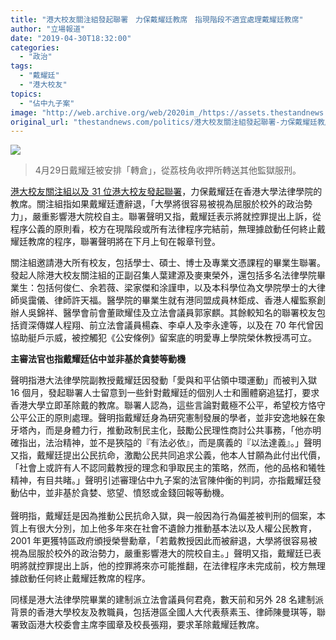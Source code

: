 ```yaml
---
title: "港大校友關注組發起聯署　力保戴耀廷教席　指現階段不適宜處理戴耀廷教席"
author: "立場報道"
date: "2019-04-30T18:32:00"
categories:
  - "政治"
tags:
  - "戴耀廷"
  - "港大校友"
topics:
  - "佔中九子案"
image: "http://web.archive.org/web/2020im_/https://assets.thestandnews.com/media/photos/IMG_5219_pRx1t.png"
original_url: "thestandnews.com/politics/港大校友關注組發起聯署-力保戴耀廷教席-指現階段不適宜處理戴耀廷教席"
---
```

![](http://web.archive.org/web/2020im_/https://assets.thestandnews.com/media/photos/IMG_5219_pRx1t.png)
> 4月29日戴耀廷被安排「轉倉」，從荔枝角收押所轉送其他監獄服刑。

[港大校友關注組以及 31 位港大校友發起聯署](http://web.archive.org/web/20210917130536/https://docs.google.com/forms/d/e/1FAIpQLSeZapL1ivKhWNLs0tlUi5iBaR3o5Rv4ua_b_Bzq8OUjvuC5sA/viewform?fbclid=IwAR1p84ZIDLoLW7XNpMCdptAmyTEhlBDmu4k1PKBhjHvmkxNnTLuhQblcb9Q)，力保戴耀廷在香港大學法律學院的教席。關注組指如果戴耀廷遭辭退，「大學將很容易被視為屈服於校外的政治勢力」，嚴重影響港大院校自主。聯署聲明又指，戴耀廷表示將就控罪提出上訴，從程序公義的原則看，校方在現階段或所有法律程序完結前，無理據啟動任何終止戴耀廷教席的程序，聯署聲明將在下月上旬在報章刊登。

關注組邀請港大所有校友，包括學士、碩士、博士及專業文憑課程的畢業生聯署。發起人除港大校友關注組的正副召集人葉建源及麥東榮外，還包括多名法律學院畢業生：包括何俊仁、余若薇、梁家傑和涂謹申，以及本科學位為文學院學士的大律師吳靄儀、律師許天福。醫學院的畢業生就有港同盟成員林鉅成、香港人權監察創辦人吳錦祥、醫學會前會董歐耀佳及立法會議員郭家麒。其餘較知名的聯署校友包括資深傳媒人程翔、前立法會議員楊森、李卓人及李永達等，以及在 70 年代曾因協助艇戶示威，被控觸犯《公安條例》留案底的明愛專上學院榮休教授馮可立。

**主審法官也指戴耀廷佔中並非基於貪婪等動機**

聲明指港大法律學院副教授戴耀廷因發動「愛與和平佔領中環運動」而被判入獄 16 個月，發起聯署人士留意到一些針對戴耀廷的個別人士和團體窮追猛打，要求香港大學立即革除戴的教席。聯署人認為，這些言論對戴極不公平，希望校方恪守公平公正的原則處理。聲明指戴耀廷身為研究憲制發展的學者，並非安逸地躲在象牙塔內，而是身體力行，推動政制民主化，鼓勵公民理性商討公共事務，「他亦明確指出，法治精神，並不是狹隘的『有法必依』，而是廣義的『以法達義』。」聲明又指，戴耀廷提出公民抗命，激勵公民共同追求公義，他本人甘願為此付出代價，「社會上或許有人不認同戴教授的理念和爭取民主的策略，然而，他的品格和犧牲精神，有目共睹。」聲明引述審理佔中九子案的法官陳仲衡的判詞，亦指戴耀廷發動佔中，並非基於貪婪、慾望、憤怒或金錢回報等動機。  
   
聲明指，戴耀廷是因為推動公民抗命入獄，與一般因為行為偏差被判刑的個案，本質上有很大分別，加上他多年來在社會不遺餘力推動基本法以及人權公民教育，2001 年更獲特區政府頒授榮譽勳章，「若戴教授因此而被辭退，大學將很容易被視為屈服於校外的政治勢力，嚴重影響港大的院校自主。」聲明又指，戴耀廷已表明將就控罪提出上訴，他的控罪將來亦可能推翻，在法律程序未完成前，校方無理據啟動任何終止戴耀廷教席的程序。

同樣是港大法律學院畢業的建制派立法會議員何君堯，數天前和另外 28 名建制派背景的香港大學校友及教職員，包括港區全國人大代表蔡素玉、律師陳曼琪等，聯署致函港大校委會主席李國章及校長張翔，要求革除戴耀廷教席。